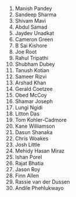 1. Manish Pandey  
2. Sandeep Sharma  
3. Shivam Mavi  
4. Abdul Samad  
5. Jaydev Unadkat  
6. Cameron Green  
7. B Sai Kishore  
8. Joe Root  
9. Rahul Tripathi  
10. Shubham Dubey  
11. Tanush Kotian  
12. Sameer Rizvi  
13. Arshad Khan  
14. Gerald Coetzee  
15. Obed McCoy  
16. Shamar Joseph  
17. Lungi Ngidi  
18. Litton Das  
19. Tom Kohler-Cadmore  
20. Kane Williamson  
21. Dasun Shanaka  
22. Chris Woakes  
23. Josh Little  
24. Mehidy Hasan Miraz  
25. Ishan Porel  
26. Rajat Bhatia  
27. Jason Roy  
28. Finn Allen  
29. Rassie van der Dussen  
30. Andile Phehlukwayo